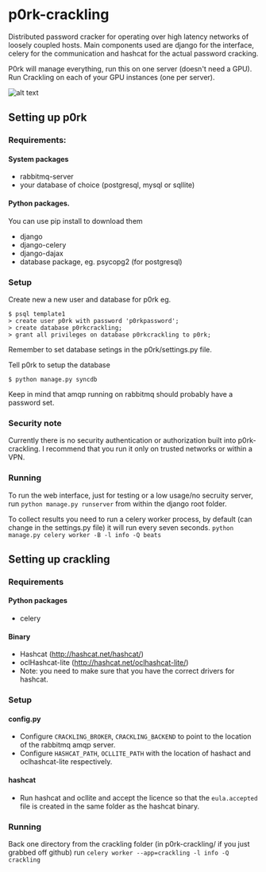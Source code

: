 p0rk-crackling
==============

Distributed password cracker for operating over high latency networks of loosely coupled hosts.
Main components used are django for the interface, celery for the communication and hashcat for
the actual password cracking.

P0rk will manage everything, run this on one server (doesn't need a GPU).
Run Crackling on each of your GPU instances (one per server).

![alt text](http://i.imgur.com/Dd1V3mT.png "Screenshot of p0rk-crackling in action")


Setting up p0rk
---------------
### Requirements:
#### System packages
- rabbitmq-server
- your database of choice (postgresql, mysql or sqllite)

#### Python packages.
You can use pip install to download them
- django
- django-celery
- django-dajax
- database package, eg. psycopg2 (for postgresql)

### Setup
Create new a new user and database for p0rk eg.
```
$ psql template1
> create user p0rk with password 'p0rkpassword';
> create database p0rkcrackling;
> grant all privileges on database p0rkcrackling to p0rk;
```
Remember to set database setings in the p0rk/settings.py file.

Tell p0rk to setup the database

`$ python manage.py syncdb`

Keep in mind that amqp running on rabbitmq should probably have a password set.


### Security note
Currently there is no security authentication or authorization built into p0rk-crackling.
I recommend that you run it only on trusted networks or within a VPN.

### Running
To run the web interface, just for testing or a low usage/no secruity server, run
`python manage.py runserver` from within the django root folder.

To collect results you need to run a celery worker process, by default (can change in the settings.py file)
it will run every seven seconds.
`python manage.py celery worker -B -l info -Q beats`

Setting up crackling
--------------------
### Requirements
#### Python packages
- celery

#### Binary
- Hashcat (http://hashcat.net/hashcat/)
- oclHashcat-lite (http://hashcat.net/oclhashcat-lite/)
- Note: you need to make sure that you have the correct drivers for hashcat.

### Setup
#### config.py
- Configure `CRACKLING_BROKER`, `CRACKLING_BACKEND` to point to the
location of the rabbitmq amqp server.
- Configure `HASHCAT_PATH`, `OCLLITE_PATH` with the location of hashact and
oclhashcat-lite respectively.

#### hashcat
- Run hashcat and ocllite and accept the licence so that the `eula.accepted` file is
created in the same folder as the hashcat binary.

### Running
Back one directory from the crackling folder (in p0rk-crackling/ if you just grabbed off github)
run `celery worker --app=crackling -l info -Q crackling`
